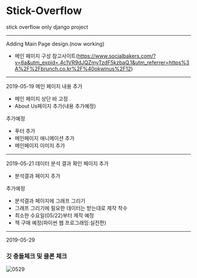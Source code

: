 # Stick-Overflow
stick overflow only django project

------------------
Adding Main Page design.(now working)

* 메인 페이지 구성 참고사이트(https://www.socialbakers.com/?v=6a&utm_expid=.4c1VR9dJQZmyTzdF5kzbaQ.1&utm_referrer=https%3A%2F%2Fbrunch.co.kr%2F%40okwinus%2F12)
------------------
2019-05-19
메인 페이지 내용 추가
* 메인 페이지 상단 바 고정
* About Us페이지 추가(내용 추가예정)

추가예정
* 푸터 추가
* 메인페이지 애니메이션 추가
* 메인페이지 이미지 추가
------------------
2019-05-21
데이터 분석 결과 확인 페이지 추가
* 분석결과 페이지 추가

추가예정
* 분석결과 페이지에 그래프 그리기
* 그래프 그리기에 필요한 데이터는 받는대로 제작 착수
* 최소한 수요일(05/22)부터 제작 예정
* 책 구매 예정(파이썬 웹 프로그래밍:실전편)
------------------

2019-05-29
### 깃 충돌체크 및 클론 체크
![0529](https://user-images.githubusercontent.com/39876295/58512731-c3d5d280-81d8-11e9-95f6-38a2ff6ed763.JPG)
